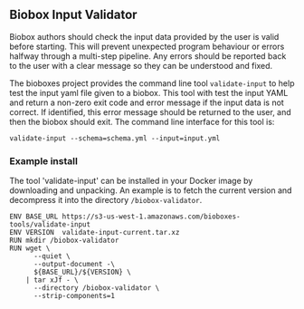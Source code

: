 ## Biobox Input Validator

Biobox authors should check the input data provided by the user is valid before
starting. This will prevent unexpected program behaviour or errors halfway
through a multi-step pipeline. Any errors should be reported back to the user
with a clear message so they can be understood and fixed.

The bioboxes project provides the command line tool `validate-input` to help
test the input yaml file given to a biobox. This tool with test the input YAML
and return a non-zero exit code and error message if the input data is not
correct. If identified, this error message should be returned to the user, and
then the biobox should exit. The command line interface for this tool is:

    validate-input --schema=schema.yml --input=input.yml

### Example install

The tool 'validate-input' can be installed in your Docker image by downloading
and unpacking. An example is to fetch the current version and decompress it
into the directory `/biobox-validator`.

    ENV BASE_URL https://s3-us-west-1.amazonaws.com/bioboxes-tools/validate-input
    ENV VERSION  validate-input-current.tar.xz
    RUN mkdir /biobox-validator
    RUN wget \
          --quiet \
          --output-document -\
          ${BASE_URL}/${VERSION} \
        | tar xJf - \
          --directory /biobox-validator \
          --strip-components=1

